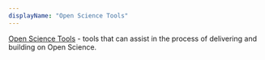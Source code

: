 ```yaml
---
displayName: "Open Science Tools"
---
```


[Open Science Tools](https://www.fosteropenscience.eu/foster-taxonomy/open-science-tools) - tools that can assist in the process of delivering and building on Open Science.